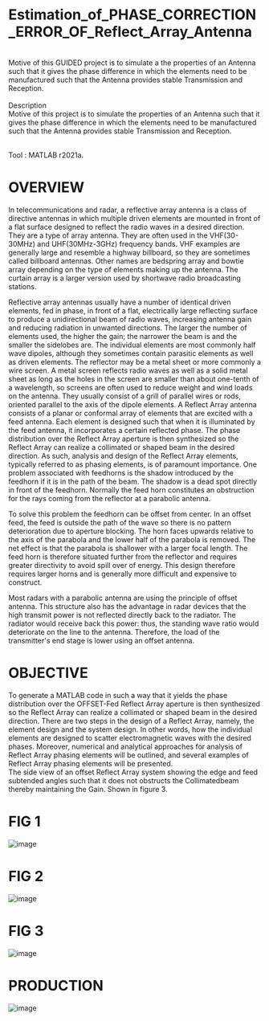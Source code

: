 # Estimation_of_PHASE_CORRECTION_ERROR_OF_Reflect_Array_Antenna

<br>
Motive of this GUIDED project is to simulate a the properties of an Antenna such that it gives the phase difference in which 
	   the elements need to be manufactured such that the Antenna provides stable Transmission and Reception.
<br>
<br>
Description	
<br>
	Motive of this project is to simulate the properties of an Antenna such that it gives the phase difference in which the elements need to be manufactured such that the Antenna provides stable Transmission and Reception.	
<br>
<br>
	
Tool 		:  MATLAB r2021a.

# OVERVIEW

In telecommunications and radar, a reflective array antenna is a class of directive antennas in which multiple driven elements are mounted in front of a flat surface designed to reflect the radio waves in a desired direction. They are a type of array antenna.
They are often used in the VHF(30-30MHz) and UHF(30MHz-3GHz) frequency bands. VHF examples are generally large and resemble a highway billboard, so they are sometimes called billboard antennas. Other names are bedspring array and bowtie array depending on the type of elements making up the antenna. The curtain array is a larger version used by shortwave radio broadcasting stations.

Reflective array antennas usually have a number of identical driven elements, fed in phase, in front of a flat, electrically large reflecting surface to produce a unidirectional beam of radio waves, increasing antenna gain and reducing radiation in unwanted directions. The larger the number of elements used, the higher the gain; the narrower the beam is and the smaller the sidelobes are. The individual elements are most commonly half wave dipoles, although they sometimes contain parasitic elements as well as driven elements. The reflector may be a metal sheet or more commonly a wire screen. A metal screen reflects radio waves as well as a solid metal sheet as long as the holes in the screen are smaller than about one-tenth of a wavelength, so screens are often used to reduce weight and wind loads on the antenna. They usually consist of a grill of parallel wires or rods, oriented parallel to the axis of the dipole elements.
A Reflect Array antenna consists of a planar or conformal array of elements that are excited with a feed antenna. Each element is designed such that when it is illuminated by the feed antenna, it incorporates a certain reflected phase. The phase distribution over the Reflect Array aperture is then synthesized so the Reflect Array can realize a collimated or shaped beam in the desired direction. As such, analysis and design of the Reflect Array elements, typically referred to as phasing elements, is of paramount importance.
One problem associated with feedhorns is the shadow introduced by the feedhorn if it is in the path of the beam. The shadow is a dead spot directly in front of the feedhorn. Normally the feed horn constitutes an obstruction for the rays coming from the reflector at a parabolic antenna.

To solve this problem the feedhorn can be offset from center. In an offset feed, the feed is outside the path of the wave so there is no pattern deterioration due to aperture blocking. The horn faces upwards relative to the axis of the parabola and the lower half of the parabola is removed. The net effect is that the parabola is shallower with a larger focal length. The feed horn is therefore situated further from the reflector and requires greater directivity to avoid spill over of energy. This design therefore requires larger horns and is generally more difficult and expensive to construct.

Most radars with a parabolic antenna are using the principle of offset antenna. This structure also has the advantage in radar devices that the high transmit power is not reflected directly back to the radiator. The radiator would receive back this power: thus, the standing wave ratio would deteriorate on the line to the antenna. Therefore, the load of the transmitter's end stage is lower using an offset antenna.

# OBJECTIVE

To generate a MATLAB code in such a way that it yields the phase distribution over the OFFSET-Fed Reflect Array aperture is then synthesized so the Reflect Array can realize a collimated or shaped beam in the desired direction.
There are two steps in the design of a Reflect Array, namely, the element design and the system design. In other words, how the individual elements are designed to scatter electromagnetic waves with the desired phases. Moreover, numerical and analytical approaches for analysis of Reflect Array phasing elements will be outlined, and several examples of Reflect Array phasing elements will be presented.                     
The side view of an offset Reflect Array system showing the edge and feed subtended angles such that it does not obstructs the Collimatedbeam thereby maintaining the Gain. Shown in figure 3.
# FIG 1 
![image](https://user-images.githubusercontent.com/83426515/165910764-1996db5f-700b-4d48-97f6-528e1e081a39.png)
# FIG 2
![image](https://user-images.githubusercontent.com/83426515/165910839-736d65a6-fbf6-4263-bf6d-bf372cb76227.png)
# FIG 3
![image](https://user-images.githubusercontent.com/83426515/165910855-0160ab14-301b-4446-a1e8-53d2b848b00e.png)

# PRODUCTION
![image](https://user-images.githubusercontent.com/83426515/165910943-93ed0a8d-8c81-43d1-becf-ae4f41251bb4.png)

			                                          			
